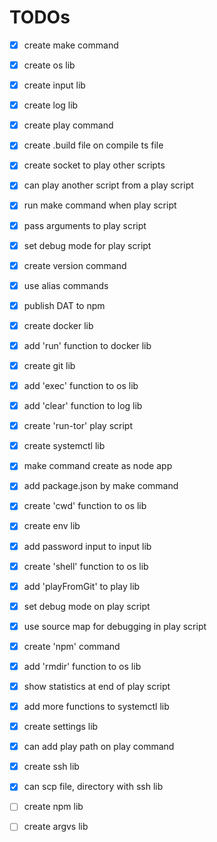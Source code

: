 # TODOs

- [x] create make command
- [x] create os lib
- [x] create input lib
- [x] create log lib
- [x] create play command
- [x] create .build file on compile ts file
- [x] create socket to play other scripts
- [x] can play another script from a play script
- [x] run make command when play script
- [x] pass arguments to play script
- [x] set debug mode for play script
- [x] create version command
- [x] use alias commands
- [x] publish DAT to npm
- [x] create docker lib
- [x] add 'run' function to docker lib
- [x] create git lib
- [x] add 'exec' function to os lib
- [x] add 'clear' function to log lib
- [x] create 'run-tor' play script
- [x] create systemctl lib
- [x] make command create as node app
- [x] add package.json by make command
- [x] create 'cwd' function to os lib
- [x] create env lib
- [x] add password input to input lib
- [x] create 'shell' function to os lib
- [x] add 'playFromGit' to play lib
- [x] set debug mode on play script
- [x] use source map for debugging in play script
- [x] create 'npm' command
- [x] add 'rmdir' function to os lib
- [x] show statistics at end of play script
- [x] add more functions to systemctl lib
- [x] create settings lib
- [x] can add play path on play command 
- [x] create ssh lib
- [x] can scp file, directory with ssh lib


- [ ] create npm lib
- [ ] create argvs lib